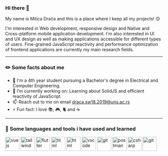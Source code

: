 ### Hi there 👋

My name is Milica Drača and this is a place where I keep all my projects! 😊

I'm interested in Web development, responsive design and Native and Cross-platform mobile application development. I'm also interested in UI and UX design as well as making applications accessible for different types of users. Fine-grained JavaScript reactivity and performance optimization of frontend applications are currently my main research fields.
 
 <hr/>
 
### ✏️ Some facts about me
 - 📖 I'm a 4th year student pursuing a Bachelor's degree in Electrical and Computer Engineering.
 - 🔭 I’m currently working on: Learning about SolidJS and efficient reactivity of JavaScript
 - 📫 Reach out to me on email draca.sw18.2019@uns.ac.rs
 - ⚡  Fun fact: I love 📚, 🎮, 🐈 and ☕
 
 <hr/>

### 🚀 Some languages and tools i have used and learned
 <p align="left">
 <img src="https://vuejs.org/images/logo.png" alt="vuejs" width="45" height="45"/>
 <img src="https://upload.wikimedia.org/wikipedia/commons/thumb/d/d5/Tailwind_CSS_Logo.svg/2048px-Tailwind_CSS_Logo.svg.png" alt="tailwind" width="45" height="45"/>
 <img src="https://cdn-images-1.medium.com/max/1200/1*5-aoK8IBmXve5whBQM90GA.png" alt="flutter" width="45" height="45"/>
 <img src="https://icon-library.com/images/html5-icon/html5-icon-13.jpg" alt="html" width="45" 
 height="45"/>
  <img src="https://www.iconninja.com/files/752/618/436/css-internet-technology-website-web-style-css3-icon.svg" alt="html" width="45" 
 height="45"/>
 <img src="https://cdn.jsdelivr.net/gh/devicons/devicon/icons/vscode/vscode-original.svg" alt="vscode" width="45" height="45"/>
 <img src="https://git-scm.com/images/logos/downloads/Git-Icon-1788C.png" alt="git" width="45" height="45"/>
 <img src="https://res.cloudinary.com/postman/image/upload/t_team_logo/v1629869194/team/2893aede23f01bfcbd2319326bc96a6ed0524eba759745ed6d73405a3a8b67a8" alt="postman" width="45" height="45"/>
 <img src="https://cdn.cdnlogo.com/logos/c/27/c.svg" alt="csharp" width="45" height="45"/>
<img src="https://upload.wikimedia.org/wikipedia/commons/thumb/2/29/Postgresql_elephant.svg/1200px-Postgresql_elephant.svg.png" alt="git" width="45" height="45"/>

 </p>

